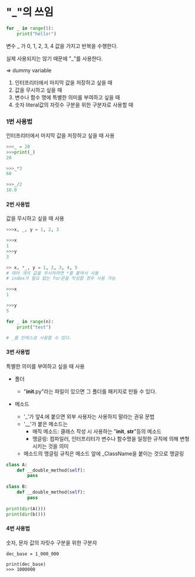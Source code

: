 # "_"의 쓰임

```python
for _ in range(5):
	print("hello!")
```

변수 _ 가 0, 1, 2, 3, 4 값을 가지고 반복을 수행한다.

실제 사용되지는 않기 때문에 "_"를 사용한다.



=> dummy variable

1. 인터프리터에서 마지막 값을 저장하고 싶을 때
2. 값을 무시하고 싶을 때
3. 변수나 함수 명에 특별한 의미를 부여하고 싶을 때
4. 숫자 literal값의 자릿수 구분을 위한 구분자로 사용할 때



### 1번 사용법

인터프리터에서 마지막 값을 저장하고 싶을 때 사용

```python
>>>_ = 20
>>>print(_)
20

>>>_*3
60

>>>_/2
10.0
```



#### 2번 사용법

값을 무시하고 싶을 때 사용

```python
>>>x, _, y = 1, 2, 3

>>>x
1
>>>y
3

>> x, *_, y = 1, 2, 3, 4, 5
# 여러 개의 값을 무시하려면 *를 붙여서 사용
# index가 필요 없는 for문을 작성할 경우 사용 가능

>>>x
1

>>>y
5

for _ in range(n):
    print("test")

# _를 인덱스로 사용할 수 있다.
```



#### 3번 사용법

특별한 의미를 부여하고 싶을 때 사용

- 폴더
  - "______init______.py"라는 파일이 있으면 그 폴더를 패키지로 만들 수 있다.



- 메소드
  - '_'가 앞4.에 붙으면 외부 사용자는 사용하지 말라는 권유 문법
  - '__'가 붙은 메소드는
    - 매직 메소드: 클래스 작성 시 사용하는 "______init______, ______str______"등의 메소드
    - 맹글링: 컴파일러, 인터프리터가 변수나 함수명을 일정한 규칙에 의해 변형시키는 것을 의미
  - 메소드의 맹글링 규칙은 메소드 앞에 _ClassName을 붙이는 것으로 맹글링



```python
class A:
    def __double_method(self):
        pass
    
class B:
    def __double_method(self):
        pass
    
print(dir(A()))
print(dir(b()))

```



#### 4번 사용법

숫자, 문자 값의 자릿수 구분을 위한 구분자

```
dec_base = 1_000_000

print(dec_base)
>>> 1000000
```

